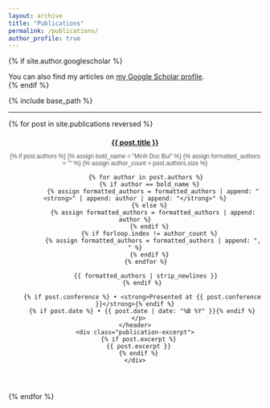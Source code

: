 ```yaml
---
layout: archive
title: "Publications"
permalink: /publications/
author_profile: true
---
```


{% if site.author.googlescholar %}
  <div class="wordwrap">You can also find my articles on <a href="{{site.author.googlescholar}}">my Google Scholar profile</a>.</div>
{% endif %}

{% include base_path %}

---

<div class="publications-list">
  {% for post in site.publications reversed %}
  <article class="archive-item">
    <header>
      <h2 style="font-size: 14px;">
        <a href="{{ post.url | relative_url }}">{{ post.title }}</a>
      </h2>
      <p class="publication-meta" style="font-family: Arial, sans-serif; font-size: 12px; color: #555;">
        {% if post.authors %}
          {% assign bold_name = "Minh Duc Bui" %}
          {% assign formatted_authors = "" %}
          {% assign author_count = post.authors.size %}

          {% for author in post.authors %}
            {% if author == bold_name %}
              {% assign formatted_authors = formatted_authors | append: "<strong>" | append: author | append: "</strong>" %}
            {% else %}
              {% assign formatted_authors = formatted_authors | append: author %}
            {% endif %}
            {% if forloop.index != author_count %}
              {% assign formatted_authors = formatted_authors | append: ", " %}
            {% endif %}
          {% endfor %}

          {{ formatted_authors | strip_newlines }}
        {% endif %}

        {% if post.conference %} • <strong>Presented at {{ post.conference }}</strong>{% endif %}
        {% if post.date %} • {{ post.date | date: "%B %Y" }}{% endif %}
      </p>
    </header>
    <div class="publication-excerpt">
      {% if post.excerpt %}
      {{ post.excerpt }}
      {% endif %}
    </div>
  </article>
  {% endfor %}
</div>

